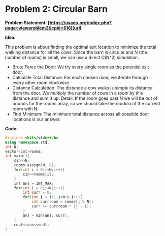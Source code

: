 # Problem 2: Circular Barn

**Problem Statement: [https://usaco.org/index.php?page=viewproblem2&cpid=616](url)**

**Idea:**

This problem is about finding the optimal exit location to minimize the total walking distance for all the cows. Since the barn is circular and $N$ (the number of rooms) is small, we can use a direct O(N^2) simulation.

- Brute Force the Door: We try every single room as the potential exit door.
- Calculate Total Distance: For each chosen door, we iterate through every other room clockwise.
- Distance Calculation: The distance a cow walks is simply its distance from the door. We multiply the number of cows in a room by this distance and sum it up. Detail: If the room goes past N we will be out of bounds for the rooms array, so we should take the modulo of the current room with N. 
- Find Minimum: The minimum total distance across all possible door locations is our answer.

**Code:**

```c++
#include <bits/stdc++.h>
using namespace std;
int N;
vector<int>rooms;
int main(){
    cin>>N;
    rooms.assign(N, 0);
    for(int i = 0;i<N;i++){
        cin>>rooms[i];
    }
    int ans = INT_MAX;
    for(int i = 0;i<N;i++){
        int curr = 0;
        for(int j = i+1;j<N+i;j++){
            int currroom = rooms[j % N];
            curr += currroom * (j - i);
        }
        ans = min(ans, curr);
    }
    cout<<ans<<endl;
}
